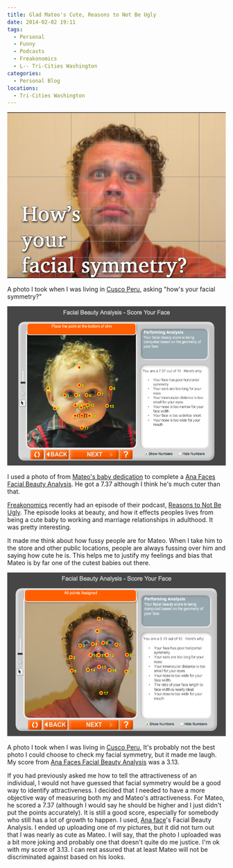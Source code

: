 ```yaml
---
title: Glad Mateo's Cute, Reasons to Not Be Ugly
date: 2014-02-02 19:11
tags:
  - Personal
  - Funny
  - Podcasts
  - Freakonomics
  - L-- Tri-Cities Washington
categories: 
  - Personal Blog
locations: 
  - Tri-Cities Washington
---
```

![A photo I took when I was living in  Cusco Peru , asking "how's your facial symmetry?"][1]

   [1]: /assets/media/jacob-campbell-facial-symmetry.png

A photo I took when I was living in [Cusco Peru][2], asking "how's your facial symmetry?"

   [2]: /blog?tag=Cusco%20Peru

![I used a photo of from  Mateo's baby dedication  to complete a  Ana Faces Facial Beauty Analysis .  He got a 7.37 although I think he's much cuter than that.][3]

   [3]: /assets/media/mateo-campbell-facial-symmetry.png

I used a photo of from [Mateo's baby dedication][4] to complete a [Ana Faces Facial Beauty Analysis][5].  He got a 7.37 although I think he's much cuter than that.

   [4]: /events/2013/12/mateos-baby-dedication-at-a-very-merry-eastlake-christmas-party
   [5]: http://www.anaface.com

[Freakonomics][6] recently had an episode of their podcast, [Reasons to Not Be Ugly][7]. The episode looks at beauty, and how it effects peoples lives from being a cute baby to working and marriage relationships in adulthood. It was pretty interesting.

   [6]: http://freakonomics.com/
   [7]: http://freakonomics.com/2014/01/30/reasons-to-not-be-ugly-a-new-freakonomics-radio-podcast/

It made me think about how fussy people are for Mateo. When I take him to the store and other public locations, people are always fussing over him and saying how cute he is. This helps me to justify my feelings and bias that Mateo is by far one of the cutest babies out there.

![A photo I took when I was living in  Cusco Peru , It's probably not the best photo I could choose to check my facial symmetry, but it made me laugh.  My score from  Ana Faces Facial Beauty Analysis  was a 3.13.][8]

   [8]: /assets/media/jacob-campbell-facial-symmetry-score.png

A photo I took when I was living in [Cusco Peru][9], It's probably not the best photo I could choose to check my facial symmetry, but it made me laugh.  My score from [Ana Faces Facial Beauty Analysis][10] was a 3.13.

   [9]: /blog?tag=Cusco%20Peru
   [10]: http://www.anaface.com

If you had previously asked me how to tell the attractiveness of an individual, I would not have guessed that facial symmetry would be a good way to identify attractiveness. I decided that I needed to have a more objective way of measuring both my and Mateo's attractiveness. For Mateo, he scored a 7.37 (although I would say he should be higher and I just didn't put the points accurately). It is still a good score, especially for somebody who still has a lot of growth to happen. I used, [Ana face][11]'s Facial Beauty Analysis. I ended up uploading one of my pictures, but it did not turn out that I was nearly as cute as Mateo. I will say, that the photo I uploaded was a bit more joking and probably one that doesn't quite do me justice. I'm ok with my score of 3.13. I can rest assured that at least Mateo will not be discriminated against based on his looks.

   [11]: http://www.anaface.com
